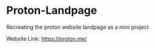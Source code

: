 # Proton-Landpage
Recreating the proton website landpage as a mini project

Website Link: https://proton.me/
